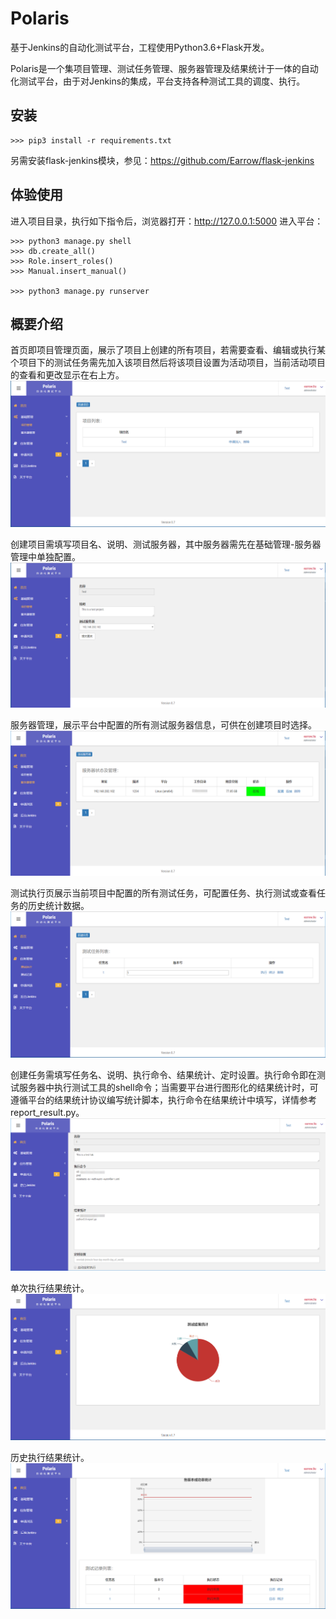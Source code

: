 # Polaris
基于Jenkins的自动化测试平台，工程使用Python3.6+Flask开发。

Polaris是一个集项目管理、测试任务管理、服务器管理及结果统计于一体的自动化测试平台，由于对Jenkins的集成，平台支持各种测试工具的调度、执行。

## 安装
```
>>> pip3 install -r requirements.txt
```
另需安装flask-jenkins模块，参见：https://github.com/Earrow/flask-jenkins

## 体验使用
进入项目目录，执行如下指令后，浏览器打开：http://127.0.0.1:5000 进入平台：
```
>>> python3 manage.py shell
>>> db.create_all()
>>> Role.insert_roles()
>>> Manual.insert_manual()

>>> python3 manage.py runserver
```

## 概要介绍
首页即项目管理页面，展示了项目上创建的所有项目，若需要查看、编辑或执行某个项目下的测试任务需先加入该项目然后将该项目设置为活动项目，当前活动项目的查看和更改显示在右上方。
![image](https://github.com/Earrow/polaris/blob/master/images/%E9%A6%96%E9%A1%B5.png)

创建项目需填写项目名、说明、测试服务器，其中服务器需先在基础管理-服务器管理中单独配置。
![image](https://github.com/Earrow/polaris/blob/master/images/project-info.png)

服务器管理，展示平台中配置的所有测试服务器信息，可供在创建项目时选择。
![image](https://github.com/Earrow/polaris/blob/master/images/server-info.png)

测试执行页展示当前项目中配置的所有测试任务，可配置任务、执行测试或查看任务的历史统计数据。
![image](https://github.com/Earrow/polaris/blob/master/images/task.png)

创建任务需填写任务名、说明、执行命令、结果统计、定时设置。执行命令即在测试服务器中执行测试工具的shell命令；当需要平台进行图形化的结果统计时，可遵循平台的结果统计协议编写统计脚本，执行命令在结果统计中填写，详情参考report_result.py。
![image](https://github.com/Earrow/polaris/blob/master/images/task-info.png)

单次执行结果统计。
![image](https://github.com/Earrow/polaris/blob/master/images/task-result.png)

历史执行结果统计。
![image](https://github.com/Earrow/polaris/blob/master/images/task-result-all.png)
